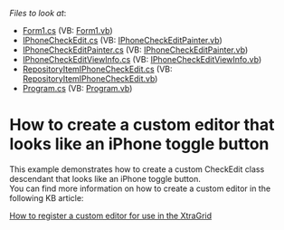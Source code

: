 <!-- default file list -->
*Files to look at*:

* [Form1.cs](./CS/IPhoneCheckEditSample/Form1.cs) (VB: [Form1.vb](./VB/IPhoneCheckEditSample/Form1.vb))
* [IPhoneCheckEdit.cs](./CS/IPhoneCheckEditSample/IPhoneCheckEdit/IPhoneCheckEdit.cs) (VB: [IPhoneCheckEditPainter.vb](./VB/IPhoneCheckEditSample/IPhoneCheckEdit/IPhoneCheckEditPainter.vb))
* [IPhoneCheckEditPainter.cs](./CS/IPhoneCheckEditSample/IPhoneCheckEdit/IPhoneCheckEditPainter.cs) (VB: [IPhoneCheckEditPainter.vb](./VB/IPhoneCheckEditSample/IPhoneCheckEdit/IPhoneCheckEditPainter.vb))
* [IPhoneCheckEditViewInfo.cs](./CS/IPhoneCheckEditSample/IPhoneCheckEdit/IPhoneCheckEditViewInfo.cs) (VB: [IPhoneCheckEditViewInfo.vb](./VB/IPhoneCheckEditSample/IPhoneCheckEdit/IPhoneCheckEditViewInfo.vb))
* [RepositoryItemIPhoneCheckEdit.cs](./CS/IPhoneCheckEditSample/IPhoneCheckEdit/RepositoryItemIPhoneCheckEdit.cs) (VB: [RepositoryItemIPhoneCheckEdit.vb](./VB/IPhoneCheckEditSample/IPhoneCheckEdit/RepositoryItemIPhoneCheckEdit.vb))
* [Program.cs](./CS/IPhoneCheckEditSample/Program.cs) (VB: [Program.vb](./VB/IPhoneCheckEditSample/Program.vb))
<!-- default file list end -->
# How to create a custom editor that looks like an iPhone toggle button


<p>This example demonstrates how to create a custom CheckEdit class descendant that looks like  an iPhone toggle button.<br />
You can find more information on how to create a custom editor in the following KB article:</p><p><a href="https://www.devexpress.com/Support/Center/p/A1237">How to register a custom editor for use in the XtraGrid</a></p>

<br/>


